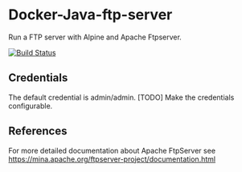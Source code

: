 # Docker-Java-ftp-server
Run a FTP server with Alpine and Apache Ftpserver.

[![Build Status](https://travis-ci.org/shankarps/docker-Java-ftp-server.svg?branch=master)](https://travis-ci.org/shankarps/docker-Java-ftp-server)

## Credentials
The default credential is admin/admin. [TODO] Make the credentials configurable.

## References
For more detailed documentation about Apache FtpServer see https://mina.apache.org/ftpserver-project/documentation.html
